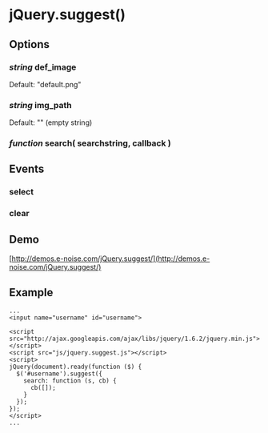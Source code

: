 jQuery.suggest()
===

## Options

### _string_ def\_image

Default: "default.png"

### _string_ img_path

Default: "" (empty string)

### _function_ search( searchstring, callback )


## Events

### select

### clear


## Demo

[http://demos.e-noise.com/jQuery.suggest/](http://demos.e-noise.com/jQuery.suggest/)

## Example

    ...
    <input name="username" id="username">

    <script src="http://ajax.googleapis.com/ajax/libs/jquery/1.6.2/jquery.min.js"></script>
    <script src="js/jquery.suggest.js"></script>
    <script>
    jQuery(document).ready(function ($) {
      $('#username').suggest({
        search: function (s, cb) {
          cb([]);
        }
      });
    });
    </script>
    ...

